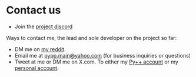 # Contact us

- Join the [project discord](https://discord.gg/hZZDczysue)

Ways to contact me, the lead and sole developer on the project so far:

- DM me on [my reddit](https://www.reddit.com/user/joeblow2322/).
- Email me at pypp.main@yahoo.com (for business inquiries or questions)
- Tweet at me or DM me on X.com. To either my [Py++ account](https://x.com/pypp_main) or my [personal account](https://x.com/curtispuetz).
